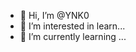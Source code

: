 - 👋 Hi, I’m @YNK0
- 👀 I’m interested in learn...
- 🌱 I’m currently learning ...

<!---
YNK0/YNK0 is a ✨ special ✨ repository because its `README.md` (this file) appears on your GitHub profile.
You can click the Preview link to take a look at your changes.
--->
